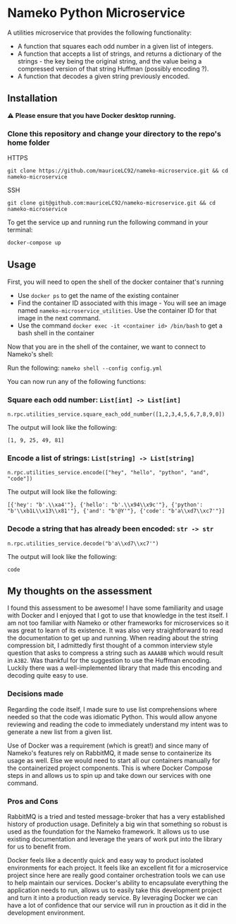 # Nameko Python Microservice

A utilities microservice that provides the following functionality:

- A function that squares each odd number in a given list of integers.
- A function that accepts a list of strings, and returns a dictionary of the strings - the key being
  the original string, and the value being a compressed version of that string Huffman (possibly
  encoding ?).
- A function that decodes a given string previously encoded.

## Installation

⚠️ **Please ensure that you have Docker desktop running.**

### Clone this repository and change your directory to the repo's home folder

HTTPS

```
git clone https://github.com/mauriceLC92/nameko-microservice.git && cd nameko-microservice
```

SSH

```
git clone git@github.com:mauriceLC92/nameko-microservice.git && cd nameko-microservice
```

To get the service up and running run the following command in your terminal:

```bash
docker-compose up
```

## Usage

First, you will need to open the shell of the docker container that's running

- Use `docker ps` to get the name of the existing container
- Find the container ID associated with this image - You will see an image named `nameko-microservice_utilities`. Use the container ID for that image in the next command.
- Use the command `docker exec -it <container id> /bin/bash` to get a bash shell in the container

Now that you are in the shell of the container, we want to connect to Nameko's shell:

Run the following: `nameko shell --config config.yml`

You can now run any of the following functions:

### Square each odd number: `List[int] -> List[int]`

```
n.rpc.utilities_service.square_each_odd_number([1,2,3,4,5,6,7,8,9,0])
```

The output will look like the following:

```
[1, 9, 25, 49, 81]
```

### Encode a list of strings: `List[string] -> List[string]`

```
n.rpc.utilities_service.encode(["hey", "hello", "python", "and", "code"])
```

The output will look like the following:

```
[{'hey': "b'.\\xa4'"}, {'hello': "b'.\\x94\\x9c'"}, {'python': "b'\\xb1L\\x13\\x81'"}, {'and': "b'@Y'"}, {'code': "b'a\\xd7\\xc7'"}]
```

### Decode a string that has already been encoded: `str -> str`

```
n.rpc.utilities_service.decode("b'a\\xd7\\xc7'")
```

The output will look like the following:

```
code
```

## My thoughts on the assessment

I found this assessment to be awesome! I have some familiarity and usage with Docker and I enjoyed that I got to use that knowledge in the test itself. I am not too familiar with Nameko or other frameworks for microservices so it was great to learn of its existence. It was also very straightforward to read the documentation to get up and running. When reading about the string compression bit, I admittedly first thought of a common interview style question that asks to compress a string such as `AAAABB` which would result in `A3B2`. Was thankful for the suggestion to use the Huffman encoding. Luckily there was a well-implemented library that made this encoding and decoding quite easy to use.

### Decisions made

Regarding the code itself, I made sure to use list comprehensions where needed so that the code was idiomatic Python. This would allow anyone reviewing and reading the code to immediately understand my intent was to generate a new list from a given list.

Use of Docker was a requirement (which is great!) and since many of Nameko's features rely on RabbitMQ, it made sense to containerize its usage as well. Else we would need to start all our containers manually for the containerized project components. This is where Docker Compose steps in and allows us to spin up and take down our services with one command.

### Pros and Cons

RabbitMQ is a tried and tested message-broker that has a very established history of production usage. Definitely a big win that something so robust is used as the foundation for the Nameko framework. It allows us to use existing documentation and leverage the years of work put into the library for us to benefit from.

Docker feels like a decently quick and easy way to product isolated environments for each project. It feels like an excellent fit for a microservice project since here are really good container orchestration tools we can use to help maintain our services. Docker's ability to encapsulate everything the application needs to run, allows us to easily take this development project and turn it into a production ready service. By leveraging Docker we can have a lot of confidence that our service will run in prouction as it did in the development environment.
